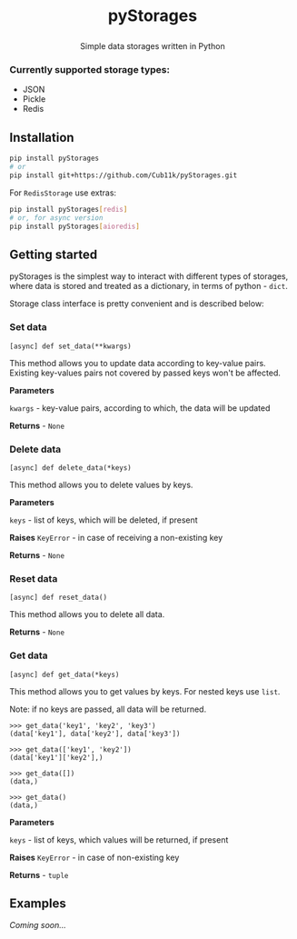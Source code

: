 # <p align="center">pyStorages</p>

<p align="center">Simple data storages written in Python</p>

### Currently supported storage types:
- JSON
- Pickle
- Redis

## Installation

```bash
pip install pyStorages
# or
pip install git+https://github.com/Cub11k/pyStorages.git
```

For `RedisStorage` use extras:
```bash
pip install pyStorages[redis]
# or, for async version
pip install pyStorages[aioredis]
```

## Getting started

pyStorages is the simplest way to interact with different types of storages,
where data is stored and treated as a dictionary, in terms of python -  `dict`.

Storage class interface is pretty convenient and is described below:

### Set data
```
[async] def set_data(**kwargs)
```
This method allows you to update data according to key-value pairs.
Existing key-values pairs not covered by passed keys won't be affected.

**Parameters**

`kwargs` - key-value pairs, according to which, the data will be updated

**Returns** - `None`

### Delete data
```
[async] def delete_data(*keys)
```
This method allows you to delete values by keys.

**Parameters**

`keys` - list of keys, which will be deleted, if present

**Raises** `KeyError` - in case of receiving a non-existing key

**Returns** - `None`

### Reset data
```
[async] def reset_data()
```
This method allows you to delete all data.

**Returns** - `None`

### Get data
```
[async] def get_data(*keys)
```
This method allows you to get values by keys.
For nested keys use `list`.

Note: if no keys are passed, all data will be returned.
```
>>> get_data('key1', 'key2', 'key3')
(data['key1'], data['key2'], data['key3'])

>>> get_data(['key1', 'key2'])
(data['key1']['key2'],)

>>> get_data([])
(data,)

>>> get_data()
(data,)
```

**Parameters**

`keys` - list of keys, which values will be returned, if present

**Raises** `KeyError` - in case of non-existing key

**Returns** - `tuple`

## Examples

_Coming soon..._